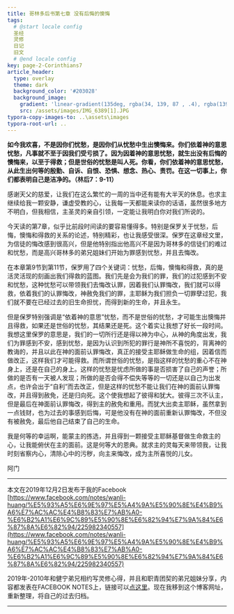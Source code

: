 ```yaml
---
title: 哥林多后书第七章 没有后悔的懊悔
tags: 
  # @start locale config
  圣经
  灵修
  日记
  旧文
  # @end locale config
key: page-2-Corinthians7
article_header:
  type: overlay
  theme: dark
  background_color: '#203028'
  background_image:
    gradient: 'linear-gradient(135deg, rgba(34, 139, 87 , .4), rgba(139, 34, 139, .4))'
    src: /assets/images/IMG_6389[1].JPG
typora-copy-images-to: ..\assets\images
typora-root-url: ..
---
```


**如今我欢喜，不是因你们忧愁，是因你们从忧愁中生出懊悔来。你们依着神的意思忧愁，凡事就不至于因我们受亏损了。因为因着神的意思忧愁，就生出没有后悔的懊悔来，以至于得救；但是世俗的忧愁是叫人死。你看，你们依着神的意思忧愁，从此生出何等的殷勤、自诉、自恨、恐惧、想念、热心、责罚。在这一切事上，你们都表明自己是洁净的。（林后7：9-11）**

<!--more-->

感谢天父的慈爱，让我们在这么繁忙的一周的当中还有能有大半天的休息。也求主继续给我一颗安静，谦虚受教的心，让我每一天都能来读你的话语，虽然很多地方不明白，但我相信，主圣灵的亲自引领，一定能让我明白你对我们所说的。

今天读的第7章，似乎比前段时间读的要容易懂得多。特别是保罗关于忧愁，后悔，懊悔和得救的关系的论述，特别精彩，也让我感受很深。保罗在这章经文里，为信徒的悔改感到很高兴，但是他特别指出他高兴不是因为哥林多的信徒们的难过和忧愁，而是高兴哥林多的弟兄姐妹们开始为罪感到忧愁，并且去悔改。

在本章第9节到第11节，保罗用了四个关键词：忧愁，后悔，懊悔和得救，真的是活灵活现的刻画出我们得救的蓝图。我们先是会为我们的罪，我们的过犯感到不安和忧愁，这种忧愁可以带领我们去悔改认罪，因着我们认罪悔改，我们就可以得救，依着我们的认罪悔改，神赦免我们的罪，主耶稣为我们担负一切罪孽过犯，我们就不要在已经过去的旧生命担忧，而得到新的生命，并且永生。

但是保罗特别强调是“依着神的意思”忧愁，而不是世俗的忧愁，才可能生出懊悔并且得救，如果还是世俗的忧愁，其结果还是死。这个着实让我想了好长一段时间。我想这里保罗的意思是，我们的一切所行还是得以神为中心，从神的角度出发，我们为罪感到不安，感到忧愁，是因为认识到所犯的罪行是神所不喜悦的，背离神的教诲的，并且以此在神的面前认罪悔改，真正的接受主耶稣做生命的组，因着信而做改正，这样我们才可能得救。而所谓世俗的忧愁，是指这样的忧愁的重心不在神身上，还是在自己的身上。这样的忧愁是忧虑所做的事是否损害了自己的声誉；所做的是否有一天被人发现；所做的是否会得不偿失等等的一切还是以自己为出发点，也许会出于“自利”而去改正，但是这样的忧愁不能让我们在神的面前认罪悔改，并且得到赦免，还是归向死。这个使我想起了彼得和犹大。彼得三次不认主，但是最后在神面前认罪悔改，得到主的赦免和重用。而犹大出卖主耶稣，虽然拿到一点钱财，也为过去的事感到后悔，可是他没有在神的面前重新认罪悔改，不但没有被赦免，最后他自己结束了自己的生命。

我是何等的幸运啊，能蒙主的拣选，并且得到一颗接受主耶稣基督做生命救主的心，让我能俯伏在主的面前。这是何等大的恩典。就求主的灵每天来带领我，让我时刻省察内心，清除心中的污秽，向主来悔改，成为主所喜悦的儿女。

阿门

---

本文在2019年12月2日发布于我的Facebook [https://www.facebook.com/notes/wanli-huang/%E5%93%A5%E6%9E%97%E5%A4%9A%E5%90%8E%E4%B9%A6%E7%AC%AC%E4%B8%83%E7%AB%A0-%E6%B2%A1%E6%9C%89%E5%90%8E%E6%82%94%E7%9A%84%E6%87%8A%E6%82%94/225982340557](https://www.facebook.com/notes/wanli-huang/%E5%93%A5%E6%9E%97%E5%A4%9A%E5%90%8E%E4%B9%A6%E7%AC%AC%E4%B8%83%E7%AB%A0-%E6%B2%A1%E6%9C%89%E5%90%8E%E6%82%94%E7%9A%84%E6%87%8A%E6%82%94/225982340557)

2019年-2010年和健宁弟兄相约写灵修心得，并且和职青团契的弟兄姐妹分享，内容都发表在FACEBOOK NOTES上，链接可以[点这里](https://www.facebook.com/wanli.huang/notes)。现在我移到这个博客网址，重新整理，将自己的过去归档。

---






